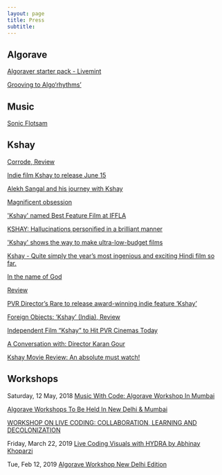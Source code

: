 ```yaml
---
layout: page
title: Press
subtitle:
---
```


## Algorave ##

[Algoraver starter pack - Livemint](https://www.livemint.com/mint-lounge/features/algoraver-starter-pack-1553936747789.html)

[Grooving to Algo‘rhythms’](https://www.asianage.com/life/more-features/090219/grooving-to-algorhythms.html)


## Music ##

[Sonic Flotsam](http://www.verveonline.com/73/life/performing.shtml)

## Kshay ##

[Corrode, Review](https://variety.com/2011/film/reviews/corrode-1117946453/)

[Indie film Kshay to release June 15](https://www.hindustantimes.com/bollywood/indie-film-kshay-to-release-june-15/story-MBBVCGQsgrENE2QK1HUtrK.html)

[Alekh Sangal and his journey with Kshay](https://akshaymanwani.wordpress.com/2012/06/28/alekh-sangal-and-his-journey-with-kshay/)

[Magnificent obsession](https://www.fxschool.in/news-details.php?news_id=89)

['Kshay' named Best Feature Film at IFFLA](https://www.news18.com/news/india/kshay-named-best-feature-film-at-iffla-465597.html)

[KSHAY: Hallucinations personified in a brilliant manner](https://www.yahoo.com/news/kshay-hallucinations-personified-brilliant-manner-053109309.html)

['Kshay' shows the way to make ultra-low-budget films](https://scroll.in/reel/898/kshay-shows-the-way-to-make-ultra-low-budget-films)

[Kshay - Quite simply the year’s most ingenious and exciting Hindi film so far.](https://www.outlookindia.com/magazine/story/kshay/281293)

[In the name of God](https://www.thehindu.com/features/cinema/in-the-name-of-god/article3508796.ece)

[Review](https://timesofindia.indiatimes.com/entertainment/hindi/bollywood/previews/Kshay-Corrode/articleshow/14024509.cms)

[PVR Director’s Rare to release award-winning indie feature ‘Kshay’](https://bollyspice.com/pvr-directors-rare-to-release-award-winning-indie-feature-kshay/)

[Foreign Objects: ‘Kshay’ (India), Review](https://filmschoolrejects.com/foreign-objects-kshay-india-7bb70a6fb1f4/)

[Independent Film “Kshay” to Hit PVR Cinemas Today](https://in.blouinartinfo.com/news/story/808993/independent-film-“kshay”-to-hit-pvr-cinemas-today)

[A Conversation with: Director Karan Gour](https://india.blogs.nytimes.com/2012/06/05/a-conversation-with-director-karan-gour/)

[Kshay Movie Review: An absolute must watch!](https://madaboutmoviez.com/2012/06/11/kshay-movie-review-absolute-must-watch/)

## Workshops ##

Saturday, 12 May, 2018
[Music With Code: Algorave Workshop In Mumbai](http://www.thewildcity.com/news/7346-music-with-code-algorave-workshop-in-mumbai)

[Algorave Workshops To Be Held In New Delhi & Mumbai](http://www.thewildcity.com/news/11326-algorave-workshops-to-be-held-in-new-delhi-mumbai)

[WORKSHOP ON LIVE CODING: COLLABORATION, LEARNING AND DECOLONIZATION](https://fineartsconference.com/workshop-on-live-coding/)

Friday, March 22, 2019
[Live Coding Visuals with HYDRA by Abhinay Khoparzi](https://www.meetup.com/Bangalore-Embedded-Systems-Meetup/events/259893650/)

Tue, Feb 12, 2019
[Algorave Workshop New Delhi Edition](https://www.eventshigh.com/detail/delhi/1ad70baa282d6b3e264ddd504ca94dd5-algorave-workshop-new-delhi-edition)
